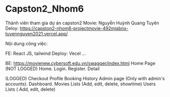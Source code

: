# Capston2_Nhom6

Thành viên tham gia dự án capston2 Movie: 
Nguyễn Huỳnh Quang Tuyên
Deloy: https://capston2-nhom6-projectmovie-492mjabnx-tuyennguyen2021.vercel.app/

Nội dung công việc: 

FE:
React JS, tailwind
Deploy: Vecel
...

BE:
https://movienew.cybersoft.edu.vn/swagger/index.html
Home Page
(NOT LOGGED)
Home.
Login.
Register.
Detail

(LOGGED)
Checkout
Profile
Booking History
Admin page (Only with admin's accounts).
Dashboard.
Movies Lists (Add, edit, delete, showtime)
Users Lists ( Add, edit, delete)

